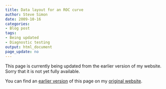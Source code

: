 ```yaml
---
title: Data layout for an ROC curve
author: Steve Simon
date: 2009-10-16
categories:
- Blog post
tags:
- Being updated
- Diagnostic testing
output: html_document
page_update: no
---
```


This page is currently being updated from the earlier version of my website. Sorry that it is not yet fully available.

<!---More--->

You can find an [earlier version][sim1] of this page on my [original website][sim2].

[sim1]: http://www.pmean.com/09/RocLayout.html
[sim2]: http://www.pmean.com/original_site.html
